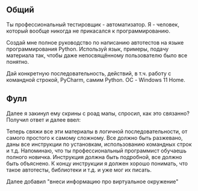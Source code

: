 ## Общий
Ты профессиональный тестировщик - автоматизатор. Я - человек, который вообще никогда не прикасался к программированию. 

Создай мне полное руководство по написанию автотестов на языке программирования Python. Используй язык, примеры, подачу материала так, чтобы даже непосвящённому пользователю было все понятно. 

Дай конкретную последовательность, действий, в т.ч. работу с командной строкой, PyCharm, самим Python. ОС - Windows 11 Home. 

## Фулл

Далее я закинул ему скрины с роад мапы, спросил, как это связанно? Получил ответ и далее ввел:

Теперь свяжи все эти материалы в логичной последовательности, от самого простого к самому сложному. Все должно быть разжевано, даны все инструкции по установкам, использованию командных строк и т.д. Напоминаю, что ты профессиональный программист обучаешь полного новичка. Инструкция должна быть подробной, все должно быть объяснено. К концу инструкции я должен хорошо понимать, что такое автотесты, библиотеки и т.д. и уже мог их писать.

Далее добавил "внеси информацию про виртуальное окружение"



